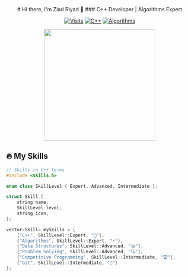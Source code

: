 
<div align="center">
# Hi there, I'm Ziad Riyad 👋
### C++ Developer | Algorithms Expert 

[![Visits](https://komarev.com/ghpvc/?username=ziadriyad&label=Profile%20Views&color=0e75b6&style=flat)](https://github.com/ziadriyad)
[![C++](https://img.shields.io/badge/-C++-00599C?style=flat&logo=c%2B%2B&logoColor=white)](https://isocpp.org/)
[![Algorithms](https://img.shields.io/badge/-Algorithms-ff69b4?style=flat)](https://en.wikipedia.org/wiki/Algorithm)


<img src="https://media.giphy.com/media/v1.Y2lkPTc5MGI3NjExcWJ0Y3FyY2x4dW1tY2V0eWZ2b2J6Y2VlZ3N4dGJzZzR4eWZ6dSZlcD12MV9pbnRlcm5hbF9naWZfYnlfaWQmY3Q9Zw/qgQUggAC3Pfv687qPC/giphy.gif" width="300"/>

</div>

## 🔥 My Skills

```cpp
// Skills in C++ terms
#include <skills.h>

enum class SkillLevel { Expert, Advanced, Intermediate };

struct Skill {
    string name;
    SkillLevel level;
    string icon;
};

vector<Skill> mySkills = {
    {"C++", SkillLevel::Expert, "🧠"},
    {"Algorithms", SkillLevel::Expert, "⚡"},
    {"Data Structures", SkillLevel::Advanced, "📊"},
    {"Problem Solving", SkillLevel::Advanced, "🔍"},
    {"Competitive Programming", SkillLevel::Intermediate, "🏆"},
    {"Git", SkillLevel::Intermediate, "🔀"}
};
